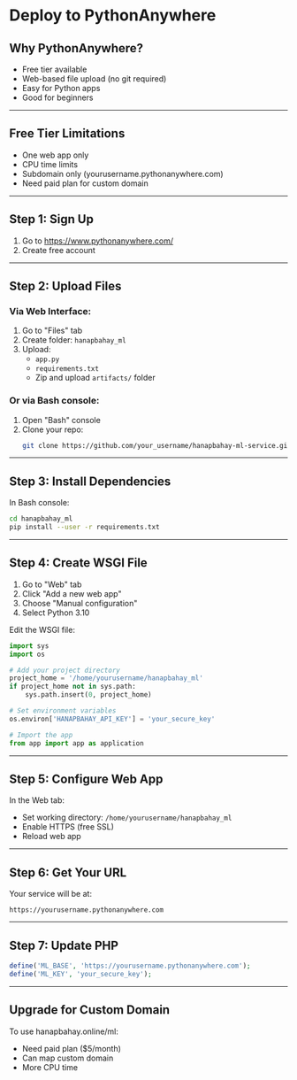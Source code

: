 # Deploy to PythonAnywhere

## Why PythonAnywhere?
- Free tier available
- Web-based file upload (no git required)
- Easy for Python apps
- Good for beginners

---

## Free Tier Limitations
- One web app only
- CPU time limits
- Subdomain only (yourusername.pythonanywhere.com)
- Need paid plan for custom domain

---

## Step 1: Sign Up

1. Go to https://www.pythonanywhere.com/
2. Create free account

---

## Step 2: Upload Files

### Via Web Interface:
1. Go to "Files" tab
2. Create folder: `hanapbahay_ml`
3. Upload:
   - `app.py`
   - `requirements.txt`
   - Zip and upload `artifacts/` folder

### Or via Bash console:
1. Open "Bash" console
2. Clone your repo:
   ```bash
   git clone https://github.com/your_username/hanapbahay-ml-service.git
   ```

---

## Step 3: Install Dependencies

In Bash console:
```bash
cd hanapbahay_ml
pip install --user -r requirements.txt
```

---

## Step 4: Create WSGI File

1. Go to "Web" tab
2. Click "Add a new web app"
3. Choose "Manual configuration"
4. Select Python 3.10

Edit the WSGI file:
```python
import sys
import os

# Add your project directory
project_home = '/home/yourusername/hanapbahay_ml'
if project_home not in sys.path:
    sys.path.insert(0, project_home)

# Set environment variables
os.environ['HANAPBAHAY_API_KEY'] = 'your_secure_key'

# Import the app
from app import app as application
```

---

## Step 5: Configure Web App

In the Web tab:
- Set working directory: `/home/yourusername/hanapbahay_ml`
- Enable HTTPS (free SSL)
- Reload web app

---

## Step 6: Get Your URL

Your service will be at:
```
https://yourusername.pythonanywhere.com
```

---

## Step 7: Update PHP

```php
define('ML_BASE', 'https://yourusername.pythonanywhere.com');
define('ML_KEY', 'your_secure_key');
```

---

## Upgrade for Custom Domain

To use hanapbahay.online/ml:
- Need paid plan ($5/month)
- Can map custom domain
- More CPU time
